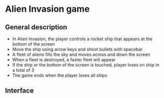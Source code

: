 # Alien Invasion game
## General description
- In Alien Invasion, the player controls a rocket ship that appears at the bottom of the screen
- Move the ship using arrow keys and shoot bullets with spacebar
- A fleet of aliens fills the sky and moves across and down the screen
- When a fleet is destroyed, a faster fleet will appear
- If the ship or the bottom of the screen is touched, player loses on ship in a total of 3
- The game ends when the player loses all ships

## Interface

